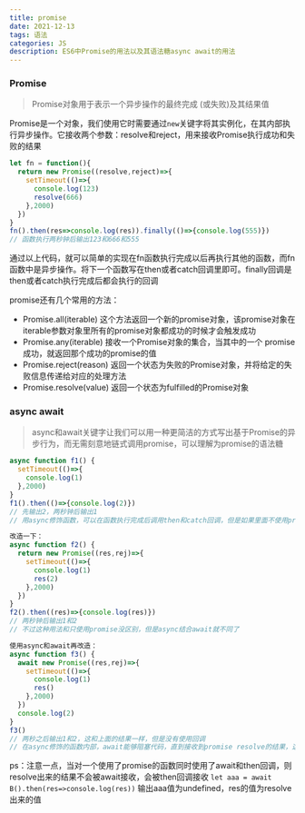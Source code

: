 ```yaml
---
title: promise
date: 2021-12-13
tags: 语法
categories: JS
description: ES6中Promise的用法以及其语法糖async await的用法
---
```

### Promise
> Promise对象用于表示一个异步操作的最终完成 (或失败)及其结果值

Promise是一个对象，我们使用它时需要通过`new`关键字将其实例化，在其内部执行异步操作。它接收两个参数：resolve和reject，用来接收Promise执行成功和失败的结果
```javascript
let fn = function(){
  return new Promise((resolve,reject)=>{
    setTimeout(()=>{
      console.log(123)
      resolve(666)
    },2000)
  })
}
fn().then(res=>console.log(res)).finally(()=>{console.log(555)})
// 函数执行两秒钟后输出123和666和555
```
通过以上代码，就可以简单的实现在fn函数执行完成以后再执行其他的函数，而fn函数中是异步操作。将下一个函数写在then或者catch回调里即可。finally回调是then或者catch执行完成后都会执行的回调

promise还有几个常用的方法：
* Promise.all(iterable)  这个方法返回一个新的promise对象，该promise对象在iterable参数对象里所有的promise对象都成功的时候才会触发成功
* Promise.any(iterable)  接收一个Promise对象的集合，当其中的一个 promise 成功，就返回那个成功的promise的值
* Promise.reject(reason)  返回一个状态为失败的Promise对象，并将给定的失败信息传递给对应的处理方法
* Promise.resolve(value)  返回一个状态为fulfilled的Promise对象

### async await
> async和await关键字让我们可以用一种更简洁的方式写出基于Promise的异步行为，而无需刻意地链式调用promise，可以理解为promise的语法糖
```javascript
async function f1() {
  setTimeout(()=>{
    console.log(1)
  },2000)
}
f1().then(()=>{console.log(2)})
// 先输出2，两秒钟后输出1
// 用async修饰函数，可以在函数执行完成后调用then和catch回调，但是如果里面不使用promise，则代码执行顺序不会受任何影响

改造一下：
async function f2() {
  return new Promise((res,rej)=>{
    setTimeout(()=>{
      console.log(1)
      res(2)
    },2000)
  })
}
f2().then((res)=>{console.log(res)})
// 两秒钟后输出1和2
// 不过这种用法和只使用promise没区别，但是async结合await就不同了

使用async和await再改造：
async function f3() {
  await new Promise((res,rej)=>{
    setTimeout(()=>{
      console.log(1)
      res()
    },2000)
  })
  console.log(2)
}
f3()
// 两秒之后输出1和2，这和上面的结果一样，但是没有使用回调
// 在async修饰的函数内部，await能够阻塞代码，直到接收到promise resolve的结果，这样就可以不使用回调达到将异步操作以代码的顺序同步执行，更加直观
```
ps：注意一点，当对一个使用了promise的函数同时使用了await和then回调，则resolve出来的结果不会被await接收，会被then回调接收
`let aaa = await B().then(res=>console.log(res))` 输出aaa值为undefined，res的值为resolve出来的值
